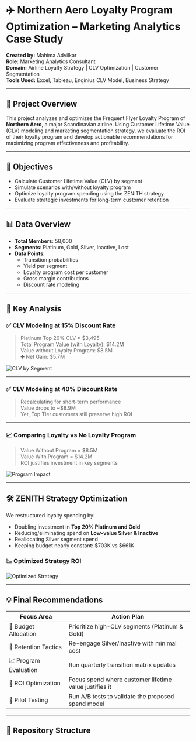 # ✈️ Northern Aero Loyalty Program Optimization – Marketing Analytics Case Study

**Created by:** Mahima Advilkar  
**Role:** Marketing Analytics Consultant  
**Domain:** Airline Loyalty Strategy | CLV Optimization | Customer Segmentation  
**Tools Used:** Excel, Tableau, Enginius CLV Model, Business Strategy

---

## 📌 Project Overview

This project analyzes and optimizes the Frequent Flyer Loyalty Program of **Northern Aero**, a major Scandinavian airline. Using Customer Lifetime Value (CLV) modeling and marketing segmentation strategy, we evaluate the ROI of their loyalty program and develop actionable recommendations for maximizing program effectiveness and profitability.

---

## 🎯 Objectives

- Calculate Customer Lifetime Value (CLV) by segment  
- Simulate scenarios with/without loyalty program  
- Optimize loyalty program spending using the ZENITH strategy  
- Evaluate strategic investments for long-term customer retention

---

## 📊 Data Overview

- **Total Members**: 58,000  
- **Segments**: Platinum, Gold, Silver, Inactive, Lost  
- **Data Points**:
  - Transition probabilities  
  - Yield per segment  
  - Loyalty program cost per customer  
  - Gross margin contributions  
  - Discount rate modeling  

---

## 🧮 Key Analysis

### ✅ CLV Modeling at 15% Discount Rate

> Platinum Top 20% CLV ≈ $3,495  
> Total Program Value (with Loyalty): $14.2M  
> Value without Loyalty Program: $8.5M  
> ➕ Net Gain: $5.7M  

![CLV by Segment](visuals/slide_2.png)

---

### ✅ CLV Modeling at 40% Discount Rate

> Recalculating for short-term performance  
> Value drops to ~$8.9M  
> Yet, Top Tier customers still preserve high ROI

---

### 📈 Comparing Loyalty vs No Loyalty Program

> Value Without Program = $8.5M  
> Value With Program = $14.2M  
> ROI justifies investment in key segments

![Program Impact](visuals/slide_3.png)

---

## 🛠 ZENITH Strategy Optimization

We restructured loyalty spending by:
- Doubling investment in **Top 20% Platinum and Gold**
- Reducing/eliminating spend on **Low-value Silver & Inactive**
- Reallocating Silver segment spend
- Keeping budget nearly constant: $703K vs $661K

### 📉 Optimized Strategy ROI
![Optimized Strategy](visuals/slide_4.png)

---

## 💡 Final Recommendations

| Focus Area          | Action Plan |
|---------------------|-------------|
| 🎯 Budget Allocation | Prioritize high-CLV segments (Platinum & Gold) |
| 🔁 Retention Tactics | Re-engage Silver/Inactive with minimal cost |
| 📈 Program Evaluation | Run quarterly transition matrix updates |
| 🚀 ROI Optimization | Focus spend where customer lifetime value justifies it |
| 🧪 Pilot Testing | Run A/B tests to validate the proposed spend model |

---

## 📁 Repository Structure

